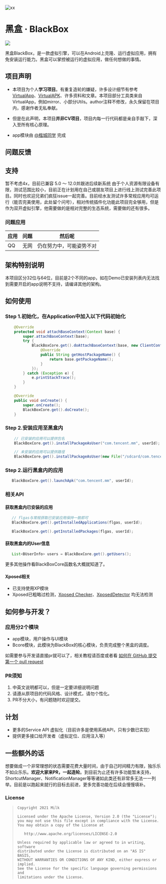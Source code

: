 ![xx](banner.png)
# 黑盒 · BlackBox

![](https://img.shields.io/badge/language-java-brightgreen.svg)

黑盒BlackBox，是一款虚拟引擎，可以在Android上克隆、运行虚拟应用，拥有免安装运行能力。黑盒可以掌控被运行的虚拟应用，做任何想做的事情。

## 项目声明
- 本项目为个人**学习项目**。有重复造轮的嫌疑，许多设计细节有参考[VirtualApp](https://github.com/asLody/VirtualApp)、[VirtualAPK](https://github.com/didi/VirtualAPK)、许多资料和文章。本项目部分工具类来自VirtualApp，例如mirror、小部分Utils。author注释不修改，永久保留在项目内，感谢作者无私奉献。

- 但是在此声明，本项目**并非CV项目**，项目内每一行代码都是亲自手敲下，深入至所有核心原理。

- app模块由 [@楷城同学](https://github.com/wukaicheng) 完成
## 问题反馈

## 支持
暂不考虑4x，目前已兼容 5.0 ～ 12.0并跟进后续新系统 由于个人资源有限设备有限，测试范围比较小，目前正在计划用在自己或朋友项目上进行线上测试完善此项目。同时也欢迎兄弟们疯狂issue一起完善。目前经水友测试许多常规应用均可运行（能否完美使用，此处留个问号），相对传统插件化功能此项目完全够用，但是作为双开虚拟引擎，他需要做的是相对完整的生态系统，需要做的还有很多。

### 问题应用
应用 | 问题 | 然后呢
---|---|---
QQ | 无网 | 仍在努力中，可能姿势不对

## 架构特别说明
本项目区分32位与64位，目前是2个不同的app，如在Demo已安装列表内无法找到需要开启的app说明不支持，请编译其他的架构。

## 如何使用
### Step 1.初始化，在Application中加入以下代码初始化

```java
    @Override
    protected void attachBaseContext(Context base) {
        super.attachBaseContext(base);
        try {
            BlackBoxCore.get().doAttachBaseContext(base, new ClientConfiguration() {
                @Override
                public String getHostPackageName() {
                    return base.getPackageName();
                }
            });
        } catch (Exception e) {
            e.printStackTrace();
        }
    }

    @Override
    public void onCreate() {
        super.onCreate();
        BlackBoxCore.get().doCreate();
    }
```

### Step 2.安装应用至黑盒内
```java
    // 已安装的应用可以提供包名
    BlackBoxCore.get().installPackageAsUser("com.tencent.mm", userId);

    // 未安装的应用可以提供路径
    BlackBoxCore.get().installPackageAsUser(new File("/sdcard/com.tencent.mm.apk"), userId);
```

### Step 2.运行黑盒内的应用
```java
   BlackBoxCore.get().launchApk("com.tencent.mm", userId);
```

### 相关API
#### 获取黑盒内已安装的应用
```java
   // flgas与常规获取已安装应用保持一致即可
   BlackBoxCore.get().getInstalledApplications(flgas, userId);

   BlackBoxCore.get().getInstalledPackages(flgas, userId);
```

#### 获取黑盒内的User信息
```java
   List<BUserInfo> users = BlackBoxCore.get().getUsers();
```
更多其他操作看BlackBoxCore函数名大概就知道了。


#### Xposed相关
- 已支持使用XP模块
- Xposed已粗略过检测，[Xposed Checker](https://www.coolapk.com/apk/190247)、[XposedDetector](https://github.com/vvb2060/XposedDetector) 均无法检测


## 如何参与开发？
### 应用分2个模块
- app模块，用户操作与UI模块
- Bcore模块，此模块为BlackBox的核心模块，负责完成整个黑盒的调度。

如需要参与开发请直接pr就可以了，相关教程请百度或者看 [如何在 GitHub 提交第一个 pull request](https://chinese.freecodecamp.org/news/how-to-make-your-first-pull-request-on-github/)
### PR须知
1. 中英文说明都可以，但是一定要详细说明问题
2. 请遵从原项目的代码风格、设计模式，请勿个性化。
3. PR不分大小，有问题随时欢迎提交。

## 计划
 - 更多的Service API 虚拟化（目前许多是使用系统API，只有少数已实现）
 - 提供更多接口给开发者（虚拟定位、应用注入等）

## 一些额外的话
想要做成一个非常理想的状态需要花费大量时间，由于自己时间精力有限，独乐乐不如众乐乐。**欢迎大家来PR，一起造轮**。到目前为止还有许多功能暂未支持，ShortcutManager、NotificationManager等等诸如此类还有非常多无法一一列举。目前是以跑起来就行的目标去前进，更多完善功能在后续会慢慢填补。

### License

> ```
> Copyright 2021 Milk
>
> Licensed under the Apache License, Version 2.0 (the "License");
> you may not use this file except in compliance with the License.
> You may obtain a copy of the License at
>
>    http://www.apache.org/licenses/LICENSE-2.0
>
> Unless required by applicable law or agreed to in writing, software
> distributed under the License is distributed on an "AS IS" BASIS,
> WITHOUT WARRANTIES OR CONDITIONS OF ANY KIND, either express or implied.
> See the License for the specific language governing permissions and
> limitations under the License.
> ```
